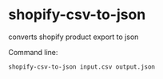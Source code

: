# shopify-csv-to-json

converts shopify product export to json

Command line:

```bash
shopify-csv-to-json input.csv output.json

```
